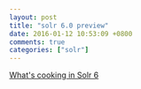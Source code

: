 ```yaml
---
layout: post
title: "solr 6.0 preview"
date: 2016-01-12 10:53:09 +0800
comments: true
categories: ["solr"]
---
```


<!-- more -->

[What's cooking in Solr 6]

[What's cooking in Solr 6]:http://slides.com/shalinmangar/what-s-cooking#/15